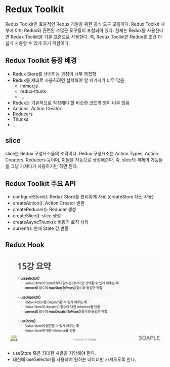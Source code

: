 # Redux Toolkit

Redux Toolkit은 효율적인 Redux 개발을 위한 공식 도구 모음이다. Redux Toolkit 내부에 이미 Redux와 관련된 수많은 도구들이 포함되어 있다. 현재는 Redux를 사용한다면 Redux Toolkit을 기본 표준으로 사용한다. 즉, Redux Toolkit은 Redux를 조금 더 쉽게 사용할 수 있게 하기 위함이다.

## Redux Toolkit 등장 배경

- Redux Store를 생성하는 과정이 너무 복잡함
- Redux를 제대로 사용하려면 설치해야 할 패키지가 너무 많음
  - immer.js
  - redux-thunk
  - ...
- Redux는 기본적으로 작성해야 할 비슷한 코드의 양이 너무 많음
- Actions, Action Creator
- Reducers
- Thunks
- ...

## slice

slice는 Redux 구성요소들의 조각이다. Redux 구성요소는 Action Types, Action Creators, Reducers 등이며, 이들을 자동으로 생성해준다. 즉, slice의 객체의 기능들을 그냥 가져다가 사용하기만 하면 된다.

## Redux Toolkit 주요 API

- configureStore(): Redux Store를 편리하게 사용.(createStore 대신 사용)
- createAction(): Action Creator 반환
- createReducer(): Reducer 생성
- createSlice(): slice 생성
- createAsyncThunk(): 비동기 로직 처리
- current(): 현재 State 값 반환

## Redux Hook

![redux-hook](./images/redux-hook.png)

- useStore 훅은 최대한 사용을 지양해야 한다.
- 대신에 useSelector를 사용하여 원하는 데이터만 가져오도록 한다.
